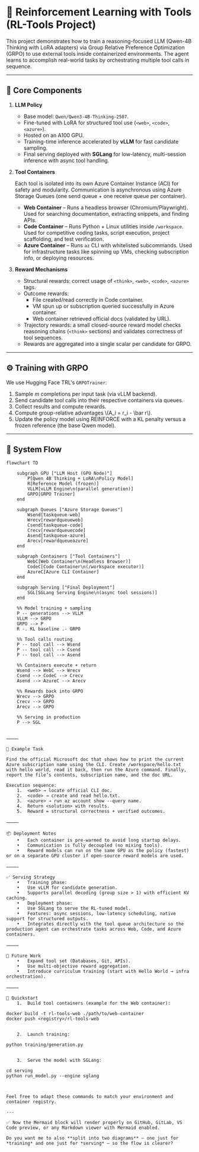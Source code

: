 

# 🚀 Reinforcement Learning with Tools (RL-Tools Project)

This project demonstrates how to train a reasoning-focused LLM (Qwen-4B Thinking with LoRA adapters) via Group Relative Preference Optimization (GRPO) to use external tools inside containerized environments. The agent learns to accomplish real-world tasks by orchestrating multiple tool calls in sequence.

---

## 🔑 Core Components

1. **LLM Policy**
   - Base model: `Qwen/Qwen3-4B-Thinking-2507`.
   - Fine-tuned with LoRA for structured tool use (`<web>`, `<code>`, `<azure>`).
   - Hosted on an A100 GPU.
   - Training-time inference accelerated by **vLLM** for fast candidate sampling.
   - Final serving deployed with **SGLang** for low-latency, multi-session inference with async tool handling.

2. **Tool Containers**

   Each tool is isolated into its own Azure Container Instance (ACI) for safety and modularity. Communication is asynchronous using Azure Storage Queues (one send queue + one receive queue per container).

   - **Web Container** – Runs a headless browser (Chromium/Playwright). Used for searching documentation, extracting snippets, and finding APIs.
   - **Code Container** – Runs Python + Linux utilities inside `/workspace`. Used for competitive coding tasks, script execution, project scaffolding, and test verification.
   - **Azure Container** – Runs `az` CLI with whitelisted subcommands. Used for infrastructure tasks like spinning up VMs, checking subscription info, or deploying resources.

3. **Reward Mechanisms**
   - Structural rewards: correct usage of `<think>`, `<web>`, `<code>`, `<azure>` tags.
   - Outcome rewards:
     - File created/read correctly in Code container.
     - VM spun up or subscription queried successfully in Azure container.
     - Web container retrieved official docs (validated by URL).
   - Trajectory rewards: a small closed-source reward model checks reasoning chains (`<think>` sections) and validates correctness of tool sequences.
   - Rewards are aggregated into a single scalar per candidate for GRPO.

---

## ⚙️ Training with GRPO

We use Hugging Face TRL's `GRPOTrainer`:

1. Sample *m* completions per input task (via vLLM backend).
2. Send candidate tool calls into their respective containers via queues.
3. Collect results and compute rewards.
4. Compute group-relative advantages \\(A_i = r_i - \bar r\\).
5. Update the policy model using REINFORCE with a KL penalty versus a frozen reference (the base Qwen model).

---

## 📡 System Flow

```mermaid
flowchart TD

    subgraph GPU ["LLM Host (GPU Node)"]
        P[Qwen 4B Thinking + LoRA\nPolicy Model]
        R[Reference Model (frozen)]
        VLLM[vLLM Engine\n(parallel generation)]
        GRPO[GRPO Trainer]
    end

    subgraph Queues ["Azure Storage Queues"]
        Wsend[taskqueue-web]
        Wrecv[rewardqueueweb]
        Csend[taskqueue-code]
        Crecv[rewardqueuecode]
        Asend[taskqueue-azure]
        Arecv[rewardqueueazure]
    end

    subgraph Containers ["Tool Containers"]
        WebC[Web Container\n(Headless Browser)]
        CodeC[Code Container\n(/workspace executor)]
        AzureC[Azure CLI Container]
    end

    subgraph Serving ["Final Deployment"]
        SGL[SGLang Serving Engine\n(async tool sessions)]
    end

    %% Model training + sampling
    P -- generations --> VLLM
    VLLM --> GRPO
    GRPO --> P
    R -. KL baseline .- GRPO

    %% Tool calls routing
    P -- tool call --> Wsend
    P -- tool call --> Csend
    P -- tool call --> Asend

    %% Containers execute + return
    Wsend --> WebC --> Wrecv
    Csend --> CodeC --> Crecv
    Asend --> AzureC --> Arecv

    %% Rewards back into GRPO
    Wrecv --> GRPO
    Crecv --> GRPO
    Arecv --> GRPO

    %% Serving in production
    P --> SGL


⸻

📝 Example Task

Find the official Microsoft doc that shows how to print the current Azure subscription name using the CLI. Create /workspace/hello.txt with hello world, read it back, then run the Azure command. Finally, report the file’s contents, subscription name, and the doc URL.

Execution sequence:
	1.	<web> → locate official CLI doc.
	2.	<code> → create and read hello.txt.
	3.	<azure> → run az account show --query name.
	4.	Return <solution> with results.
	5.	Reward = structural correctness + verified outcomes.

⸻

📦 Deployment Notes
	•	Each container is pre-warmed to avoid long startup delays.
	•	Communication is fully decoupled (no mixing tools).
	•	Reward models can run on the same GPU as the policy (fastest) or on a separate GPU cluster if open-source reward models are used.

⸻

✅ Serving Strategy
	•	Training phase:
	•	Use vLLM for candidate generation.
	•	Supports parallel decoding (group size > 1) with efficient KV caching.
	•	Deployment phase:
	•	Use SGLang to serve the RL-tuned model.
	•	Features: async sessions, low-latency scheduling, native support for structured outputs.
	•	Integrates directly with the tool queue architecture so the production agent can orchestrate tasks across Web, Code, and Azure containers.

⸻

🔮 Future Work
	•	Expand tool set (Databases, Git, APIs).
	•	Use multi-objective reward aggregation.
	•	Introduce curriculum training (start with Hello World → infra orchestration).

⸻

🚀 Quickstart
	1.	Build tool containers (example for the Web container):

docker build -t rl-tools-web ./path/to/web-container
docker push <registry>/rl-tools-web


	2.	Launch training:

python training/generation.py


	3.	Serve the model with SGLang:

cd serving
python run_model.py --engine sglang



Feel free to adapt these commands to match your environment and container registry.

---

✅ Now the Mermaid block will render properly on GitHub, GitLab, VS Code preview, or any Markdown viewer with Mermaid enabled.  

Do you want me to also **split into two diagrams** — one just for *training* and one just for *serving* — so the flow is clearer?

